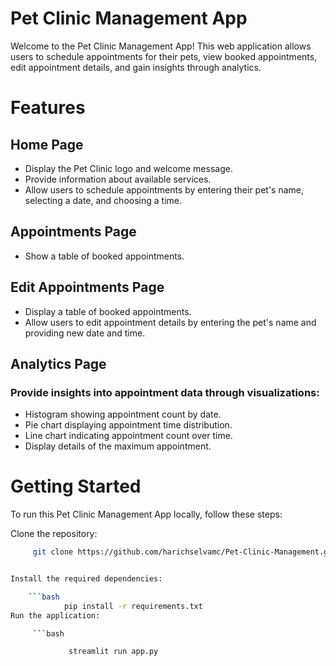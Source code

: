
# Pet Clinic Management App
  Welcome to the Pet Clinic Management App! This web application allows users to schedule appointments for their pets, view booked appointments, edit appointment details, and gain insights through analytics.

# Features
## Home Page

* Display the Pet Clinic logo and welcome message.
* Provide information about available services.
* Allow users to schedule appointments by entering their pet's name, selecting a date, and choosing a time.
## Appointments Page

* Show a table of booked appointments.
## Edit Appointments Page

* Display a table of booked appointments.
* Allow users to edit appointment details by entering the pet's name and providing new date and time.
## Analytics Page
### Provide insights into appointment data through visualizations:
* Histogram showing appointment count by date.
* Pie chart displaying appointment time distribution.
* Line chart indicating appointment count over time.
* Display details of the maximum appointment.


# Getting Started
To run this Pet Clinic Management App locally, follow these steps:

Clone the repository:


   ```bash
        git clone https://github.com/harichselvamc/Pet-Clinic-Management.git


Install the required dependencies:

       ```bash
               pip install -r requirements.txt
Run the application:

        ```bash

                streamlit run app.py

